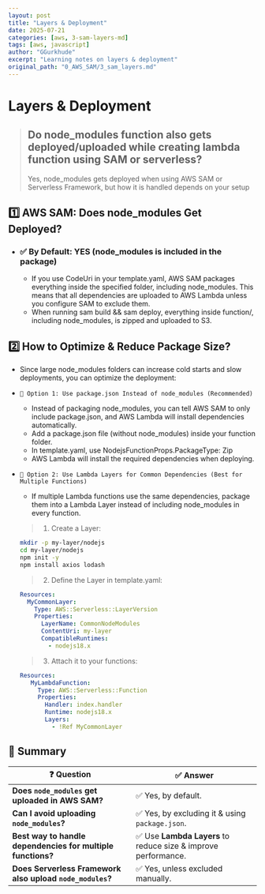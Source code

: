 ```yaml
---
layout: post
title: "Layers & Deployment"
date: 2025-07-21
categories: [aws, 3-sam-layers-md]
tags: [aws, javascript]
author: "GGurkhude"
excerpt: "Learning notes on layers & deployment"
original_path: "0_AWS_SAM/3_sam_layers.md"
---
```


# Layers & Deployment 

> ## Do node_modules function also gets deployed/uploaded while creating lambda function using SAM or serverless?
> Yes, node_modules gets deployed when using AWS SAM or Serverless Framework, but how it is handled depends on your setup

## 1️⃣ AWS SAM: Does node_modules Get Deployed?
- ###  ✅ By Default: YES (node_modules is included in the package)
  - If you use CodeUri in your template.yaml, AWS SAM packages everything inside the specified folder, including node_modules.
This means that all dependencies are uploaded to AWS Lambda unless you configure SAM to exclude them.
  - When running sam build && sam deploy, everything inside function/, including node_modules, is zipped and uploaded to S3.

 ## 2️⃣ How to Optimize & Reduce Package Size?
  - Since large node_modules folders can increase cold starts and slow deployments, you can optimize the deployment:

  - `🔹 Option 1: Use package.json Instead of node_modules (Recommended)`
    - Instead of packaging node_modules, you can tell AWS SAM to only include package.json, and AWS Lambda will install dependencies automatically.
    - Add a package.json file (without node_modules) inside your  function folder.
    - In template.yaml, use NodejsFunctionProps.PackageType: Zip
    - AWS Lambda will install the required dependencies when deploying.
  - `🔹 Option 2: Use Lambda Layers for Common Dependencies (Best for Multiple Functions)`
    - If multiple Lambda functions use the same dependencies, package them into a Lambda Layer instead of including node_modules in every function.
    > 1. Create a Layer:
    ```sh
    mkdir -p my-layer/nodejs
    cd my-layer/nodejs
    npm init -y
    npm install axios lodash
    ```
    > 2. Define the Layer in template.yaml:
    ```yaml
    Resources:
      MyCommonLayer:
        Type: AWS::Serverless::LayerVersion
        Properties:
          LayerName: CommonNodeModules
          ContentUri: my-layer
          CompatibleRuntimes:
            - nodejs18.x
    ```
    > 3. Attach it to your functions:

    ```yaml
    Resources:
       MyLambdaFunction:
         Type: AWS::Serverless::Function
         Properties:
           Handler: index.handler
           Runtime: nodejs18.x
           Layers:
             - !Ref MyCommonLayer
    ```
## 📝 Summary  

| ❓ **Question** | ✅ **Answer** |
|---------------|-------------|
| **Does `node_modules` get uploaded in AWS SAM?** | ✅ Yes, by default. |
| **Can I avoid uploading `node_modules`?** | ✅ Yes, by excluding it & using `package.json`. |
| **Best way to handle dependencies for multiple functions?** | ✅ Use **Lambda Layers** to reduce size & improve performance. |
| **Does Serverless Framework also upload `node_modules`?** | ✅ Yes, unless excluded manually. |
